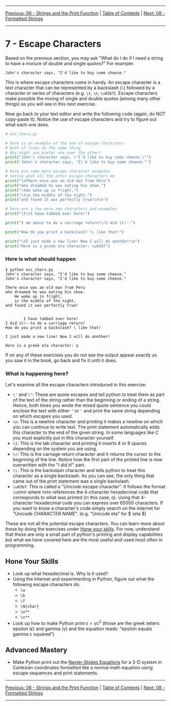 <!-- Navigation -->

---

[Previous: 06 - Strings and the Print Function](./06-Strings-and-the-Print-Function.md) | [Table of Contents](./00-Table-of-Contents.md) | [Next: 08 - Formatted Strings](./08-Formatted-Strings.md)

---
<!-- End Navigation -->

# 7 - Escape Characters

Based on the previous section, you may ask "What do I do if I need a string to have a mixture of double and 
single quotes?" For example:

```
John's character says, "I'd like to buy some cheese."
```

This is where escape characters come in handy. An escape character is a text character that can be represented by a backslash (`\`) followed by a character or series of characters (e.g. `\t`, `\n`, `\u03b7`). Escape characters make possible the mixing of single and double quotes (among many other things) as you will see in this next exercise.

Now go back to your text editor and write the following code (again, do NOT copy-paste it). Notice the use of escape characters and try to figure out what each one does.

```python
# esc_chars.py

# here is an example of the use of escape characters
# Both of lines do the same thing
# Why might you prefer one over the other?
print("John's character says, \"I'd like to buy some cheese.\"")
print('John\'s character says, "I\'d like to buy some cheese."')

# here are some more escape character examples
# notice what all the other escape characters do
print("\nThere once was an old man from Peru")
print("who dreamed he was eating his shoe.")
print("\tHe woke up in fright,")
print("\tin the middle of the night,")
print("and found it was perfectly true!\n\n")

# here are a few more new characters and examples
print("\t\tI have tabbed over here!")

print("I am about to do a carriage return!\rI did it!--")

print("How do you print a backslash? \\ like that!")

print("\nI just made a new line! Now I will do another!\n")
print("Here is a greek eta character: \u03b7")
```

### Here is what should happen

```
$ python esc_chars.py
John's character says, "I'd like to buy some cheese."
John's character says, "I'd like to buy some cheese."

There once was an old man from Peru
who dreamed he was eating his shoe.
	He woke up in fright,
	in the middle of the night,
and found it was perfectly true!


		I have tabbed over here!
I did it!--to do a carriage return!
How do you print a backslash? \ like that!

I just made a new line! Now I will do another!

Here is a greek eta character: η
```

If on any of these exercises you do not see the output appear *exactly* as you saw it in the book, go back and fix it until it does. 

### What is happening here?

Let's examine all the escape characters introduced in this exercise:

- `\'` and `\"`: These are quote escapes and tell python to treat them as part of the text of the string rather than the beginning or ending of a string. Hence, both times you wrote the mixed quote sentence you could enclose the text with either `"` or `'` and print the same string depending on which escapes you used.
- `\n`: This is a newline character and printing it makes a newline on which you can continue to write text. The print statement automatically adds this character to the end of the given string. In some languages like C you must explicitly put in this character yourself.
- `\t`: This is the tab character and printing it inserts 4 or 8 spaces depending on the system you are using.
- `\r`: This is the carriage return character and it returns the cursor to the beginning of the line. Notice how the first part of the printed line is now overwritten with the "I did it!" part.
- `\\`: This is the backslash character and tells python to treat this character as a single backslash. As you can see, the only thing that came out of the print statement was a single backslash.
- `\u03b7`: This is called a "Unicode escape character". It follows the format `\uhhhh` where `hhhh` references the 4-character hexadecimal code that corresponds to what was printed (in this case, $\eta$). Using that 4-character hexadecimal code you can express over 65000 characters. If you want to know a character's code simply search on the internet for "Unicode *CHARACTER NAME*". (e.g. "Unicode eta" for $ \eta $)

These are not all the potential escape characters. You can learn more about these by doing the exercises under [Hone your skills](#Hone-your-skills). For now, understand that these are only a small part of python's printing and display capabilities but what we have covered here are the most useful and used most often in programming. 

## Hone Your Skills

- Look up what hexadecimal is. Why is it used?
- Using the Internet and experimenting in Python, figure out what the following escape characters do.
  - `\a`
  - `\b	`
  - `\f	`
  - `\N{char}	`
  - `\o**	`
  - `\x**	`
- Look up how to make Python print $\epsilon = \gamma c^2$ (those are the greek letters epsilon ($\epsilon$) and gamma ($\gamma$) and the equation reads: "epsilon equals gamma c squared")

## Advanced Mastery

- Make Python print out the [Navier-Stokes Equations](https://en.wikipedia.org/wiki/Navier%E2%80%93Stokes_equations) for a 3-D system in Cartesian coordinates formatted like a normal math equation using escape sequences and print statements.

<!-- Navigation -->

---

[Previous: 06 - Strings and the Print Function](./06-Strings-and-the-Print-Function.md) | [Table of Contents](./00-Table-of-Contents.md) | [Next: 08 - Formatted Strings](./08-Formatted-Strings.md)

---
<!-- End Navigation -->
